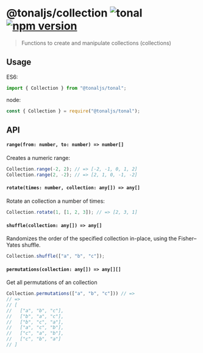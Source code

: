 # @tonaljs/collection ![tonal](https://img.shields.io/badge/@tonaljs-collection-yellow.svg?style=flat-square) [![npm version](https://img.shields.io/npm/v/@tonaljs/collection.svg?style=flat-square)](https://www.npmjs.com/package/@tonaljs/collection)

> Functions to create and manipulate collections (collections)

## Usage

ES6:

```js
import { Collection } from "@tonaljs/tonal";
```

node:

```js
const { Collection } = require("@tonaljs/tonal");
```

## API

#### `range(from: number, to: number) => number[]`

Creates a numeric range:

```js
Collection.range(-2, 2); // => [-2, -1, 0, 1, 2]
Collection.range(2, -2); // => [2, 1, 0, -1, -2]
```

#### `rotate(times: number, collection: any[]) => any[]`

Rotate an collection a number of times:

```js
Collection.rotate(1, [1, 2, 3]); // => [2, 3, 1]
```

#### `shuffle(collection: any[]) => any[]`

Randomizes the order of the specified collection in-place, using the Fisher–Yates shuffle.

```js
Collection.shuffle(["a", "b", "c"]);
```

#### `permutations(collection: any[]) => any[][]`

Get all permutations of an collection

```js
Collection.permutations(["a", "b", "c"])) // =>
// =>
// [
//   ["a", "b", "c"],
//   ["b", "a", "c"],
//   ["b", "c", "a"],
//   ["a", "c", "b"],
//   ["c", "a", "b"],
//   ["c", "b", "a"]
// ]
```
